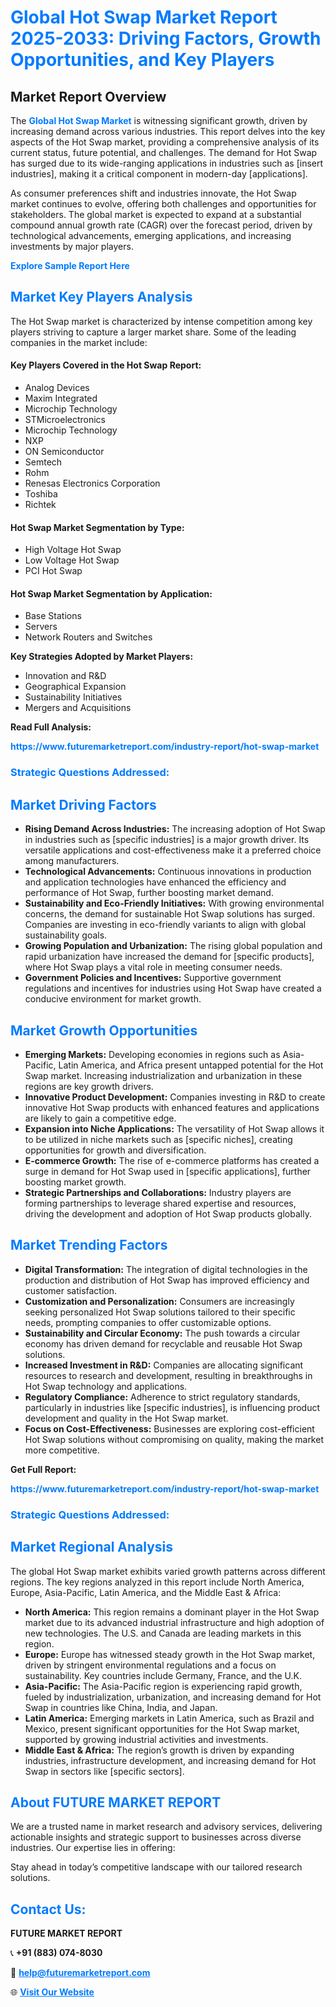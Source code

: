 <h1 style="color: #007BFF;">Global Hot Swap Market Report 2025-2033: Driving Factors, Growth Opportunities, and Key Players</h1>

<section id="overview">
<h2>Market Report Overview</h2>
<p>The <a href="https://www.futuremarketreport.com/industry-report/hot-swap-market" style="color: #007BFF; text-decoration: none;"><strong>Global Hot Swap Market</strong></a> is witnessing significant growth, driven by increasing demand across various industries. This report delves into the key aspects of the Hot Swap market, providing a comprehensive analysis of its current status, future potential, and challenges. The demand for Hot Swap has surged due to its wide-ranging applications in industries such as [insert industries], making it a critical component in modern-day [applications].</p>
<p>As consumer preferences shift and industries innovate, the Hot Swap market continues to evolve, offering both challenges and opportunities for stakeholders. The global market is expected to expand at a substantial compound annual growth rate (CAGR) over the forecast period, driven by technological advancements, emerging applications, and increasing investments by major players.</p>
</section>

<section id="overview">
<p><a href="https://www.futuremarketreport.com/request-sample/reportId=60235" style="color: #007BFF; text-decoration: none;"><strong>Explore Sample Report Here</strong></a></p>
</section>

<section id="key-players">
<h2 style="color: #007BFF;">Market Key Players Analysis</h2>
<p>The Hot Swap market is characterized by intense competition among key players striving to capture a larger market share. Some of the leading companies in the market include:</p>
<h4>Key Players Covered in the Hot Swap Report:</h4>
<ul><li>Analog Devices</li><li>Maxim Integrated</li><li>Microchip Technology</li><li>STMicroelectronics</li><li>Microchip Technology</li><li>NXP</li><li>ON Semiconductor</li><li>Semtech</li><li>Rohm</li><li>Renesas Electronics Corporation</li><li>Toshiba</li><li>Richtek</li></ul>
<h4>Hot Swap Market Segmentation by Type:</h4>
<ul><li>High Voltage Hot Swap</li><li>Low Voltage Hot Swap</li><li>PCI Hot Swap</li></ul>

<h4>Hot Swap Market Segmentation by Application:</h4>
<ul><li>Base Stations</li><li>Servers</li><li>Network Routers and Switches</li></ul>
<p><strong>Key Strategies Adopted by Market Players:</strong></p>
<ul>
<li>Innovation and R&D</li>
<li>Geographical Expansion</li>
<li>Sustainability Initiatives</li>
<li>Mergers and Acquisitions</li>
</ul>
</section>

<section>
<p><strong>Read Full Analysis: </strong></p><a href="https://www.futuremarketreport.com/industry-report/hot-swap-market" style="color: #007BFF; text-decoration: none;"><strong>https://www.futuremarketreport.com/industry-report/hot-swap-market</strong></a>
<h3 style="color: #007BFF;">Strategic Questions Addressed:</h3>
</section>

<section id="driving-factors">
<h2 style="color: #007BFF;">Market Driving Factors</h2>
<ul>
<li><strong>Rising Demand Across Industries:</strong> The increasing adoption of Hot Swap in industries such as [specific industries] is a major growth driver. Its versatile applications and cost-effectiveness make it a preferred choice among manufacturers.</li>
<li><strong>Technological Advancements:</strong> Continuous innovations in production and application technologies have enhanced the efficiency and performance of Hot Swap, further boosting market demand.</li>
<li><strong>Sustainability and Eco-Friendly Initiatives:</strong> With growing environmental concerns, the demand for sustainable Hot Swap solutions has surged. Companies are investing in eco-friendly variants to align with global sustainability goals.</li>
<li><strong>Growing Population and Urbanization:</strong> The rising global population and rapid urbanization have increased the demand for [specific products], where Hot Swap plays a vital role in meeting consumer needs.</li>
<li><strong>Government Policies and Incentives:</strong> Supportive government regulations and incentives for industries using Hot Swap have created a conducive environment for market growth.</li>
</ul>
</section>

<section id="growth-opportunities">
<h2 style="color: #007BFF;">Market Growth Opportunities</h2>
<ul>
<li><strong>Emerging Markets:</strong> Developing economies in regions such as Asia-Pacific, Latin America, and Africa present untapped potential for the Hot Swap market. Increasing industrialization and urbanization in these regions are key growth drivers.</li>
<li><strong>Innovative Product Development:</strong> Companies investing in R&D to create innovative Hot Swap products with enhanced features and applications are likely to gain a competitive edge.</li>
<li><strong>Expansion into Niche Applications:</strong> The versatility of Hot Swap allows it to be utilized in niche markets such as [specific niches], creating opportunities for growth and diversification.</li>
<li><strong>E-commerce Growth:</strong> The rise of e-commerce platforms has created a surge in demand for Hot Swap used in [specific applications], further boosting market growth.</li>
<li><strong>Strategic Partnerships and Collaborations:</strong> Industry players are forming partnerships to leverage shared expertise and resources, driving the development and adoption of Hot Swap products globally.</li>
</ul>
</section>

<section id="trending-factors">
<h2 style="color: #007BFF;">Market Trending Factors</h2>
<ul>
<li><strong>Digital Transformation:</strong> The integration of digital technologies in the production and distribution of Hot Swap has improved efficiency and customer satisfaction.</li>
<li><strong>Customization and Personalization:</strong> Consumers are increasingly seeking personalized Hot Swap solutions tailored to their specific needs, prompting companies to offer customizable options.</li>
<li><strong>Sustainability and Circular Economy:</strong> The push towards a circular economy has driven demand for recyclable and reusable Hot Swap solutions.</li>
<li><strong>Increased Investment in R&D:</strong> Companies are allocating significant resources to research and development, resulting in breakthroughs in Hot Swap technology and applications.</li>
<li><strong>Regulatory Compliance:</strong> Adherence to strict regulatory standards, particularly in industries like [specific industries], is influencing product development and quality in the Hot Swap market.</li>
<li><strong>Focus on Cost-Effectiveness:</strong> Businesses are exploring cost-efficient Hot Swap solutions without compromising on quality, making the market more competitive.</li>
</ul>
</section>

<section>
<p><strong>Get Full Report: </strong></p><a href="https://www.futuremarketreport.com/industry-report/hot-swap-market" style="color: #007BFF; text-decoration: none;"><strong>https://www.futuremarketreport.com/industry-report/hot-swap-market</strong></a>
<h3 style="color: #007BFF;">Strategic Questions Addressed:</h3>
</section>


<section id="regional-analysis">
<h2 style="color: #007BFF;">Market Regional Analysis</h2>
<p>The global Hot Swap market exhibits varied growth patterns across different regions. The key regions analyzed in this report include North America, Europe, Asia-Pacific, Latin America, and the Middle East & Africa:</p>
<ul>
<li><strong>North America:</strong> This region remains a dominant player in the Hot Swap market due to its advanced industrial infrastructure and high adoption of new technologies. The U.S. and Canada are leading markets in this region.</li>
<li><strong>Europe:</strong> Europe has witnessed steady growth in the Hot Swap market, driven by stringent environmental regulations and a focus on sustainability. Key countries include Germany, France, and the U.K.</li>
<li><strong>Asia-Pacific:</strong> The Asia-Pacific region is experiencing rapid growth, fueled by industrialization, urbanization, and increasing demand for Hot Swap in countries like China, India, and Japan.</li>
<li><strong>Latin America:</strong> Emerging markets in Latin America, such as Brazil and Mexico, present significant opportunities for the Hot Swap market, supported by growing industrial activities and investments.</li>
<li><strong>Middle East & Africa:</strong> The region’s growth is driven by expanding industries, infrastructure development, and increasing demand for Hot Swap in sectors like [specific sectors].</li>
</ul>
</section>

<footer>
<h2 style="color: #007BFF;">About FUTURE MARKET REPORT</h2>
<p>We are a trusted name in market research and advisory services, delivering actionable insights and strategic support to businesses across diverse industries. Our expertise lies in offering:</p>

<p>Stay ahead in today’s competitive landscape with our tailored research solutions.</p>

<h2 style="color: #007BFF;">Contact Us:</h2>
<p><strong>FUTURE MARKET REPORT</strong></p>
<p>📞 <strong>+91 (883) 074-8030</strong></p>
<p>📧 <strong><a href="mailto:help@futuremarketreport.com" style="color: #007BFF;">help@futuremarketreport.com</a></strong></p>
<p>🌐 <strong><a href="https://www.futuremarketreport.com/" style="color: #007BFF;">Visit Our Website</a></strong></p>
</footer>
